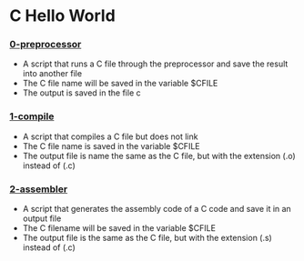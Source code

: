 # C Hello World
### [0-preprocessor](https://github.com/kadelcode/alx-low_level_programming/blob/master/0x00-hello_world/0-preprocessor)
  - A script that runs a C file through the preprocessor and save the result into another file
  - The C file name will be saved in the variable $CFILE
  - The output is saved in the file c

### [1-compile](https://github.com/kadelcode/alx-low_level_programming/blob/master/0x00-hello_world/1-compiler)
  - A script that compiles a C file but does not link
  - The C file name is saved in the variable $CFILE
  - The output file is name the same as the C file, but with the extension (.o) instead of (.c)
  
### [2-assembler](https://github.com/kadelcode/alx-low_level_programming/blob/master/0x00-hello_world/2-assembler)
  - A script that generates the assembly code of a C code and save it in an output file
  - The C filename will be saved in the variable $CFILE
  - The output file is the same as the C file, but with the extension (.s) instead of (.c)
